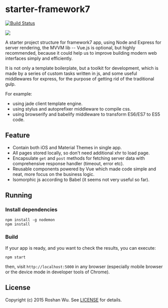 starter-framework7
===

[![Build Status](https://semaphoreci.com/api/v1/projects/294d8e40-fb04-4dab-890a-2ebb7dc8fd4b/620695/badge.svg)](https://semaphoreci.com/roshanca/starter-framework7)

![](https://raw.githubusercontent.com/roshanca/starter-framework7/master/public/img/logo.png)

A starter project structure for framework7 app, using Node and Express for server rendering, the MVVM lib -- Vue.js is optional, but highly recommended, because it could help us to improve building modern web interfaces simply and efficiently.

It is not only a template boilerplate, but a toolkit for development, which is made by a series of custom tasks written in js, and some useful middlewares for express, for the purpose of getting rid of the traditional gulp.

For example:

+ using jade client template engine.
+ using stylus and autoprefixer middleware to compile css.
+ using browserify and babelify middleware to transform ES6/ES7 to ES5 code.

Feature
----

+ Contain both iOS and Material Themes in single app.
+ All pages stored locally, so don't need additional xhr to load page.
+ Encapsulate `get` and `post` methods for fetching server data with comprehensive response handler (timeout, error etc).
+ Reusable components powered by Vue which made code simple and neat, more focus on the business logic.
+ Isomorphic js according to Babel (it seems not very useful so far).

Running
----

### Install dependencies
    npm install -g nodemon
    npm install

### Build

If your app is ready, and you want to check the results, you can execute:

    npm start
    
then, visit `http://localhost:5000` in any browser (especially mobile browser or the device mode in developer tools of Chrome).

License
----

Copyright (c) 2015 Roshan Wu. See [LICENSE](https://github.com/roshanca/starter-framework7/blob/master/LICENSE) for details.
